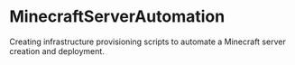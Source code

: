 # MinecraftServerAutomation
Creating infrastructure provisioning scripts to automate a Minecraft server creation and deployment.
